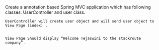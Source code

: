 Create a annotation based Spring MVC application which has following classes: UserController and user class.

    UserController will create user object and will send user object to View Page (index) .

 
    View Page Should display “Welcome Tejaswini to the stackroute company”.

